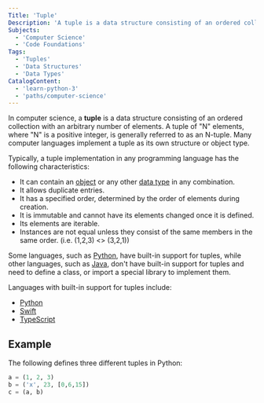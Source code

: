 ```yaml
---
Title: 'Tuple'
Description: 'A tuple is a data structure consisting of an ordered collection with an arbitrary number of elements.'
Subjects:
  - 'Computer Science'
  - 'Code Foundations'
Tags:
  - 'Tuples'
  - 'Data Structures'
  - 'Data Types'
CatalogContent:
  - 'learn-python-3'
  - 'paths/computer-science'
---
```


In computer science, a **tuple** is a data structure consisting of an ordered collection with an arbitrary number of elements. A tuple of "N" elements, where "N" is a positive integer, is generally referred to as an N-tuple. Many computer languages implement a tuple as its own structure or object type.

Typically, a tuple implementation in any programming language has the following characteristics:

- It can contain an [object](https://www.codecademy.com/resources/docs/general/object) or any other [data type](https://www.codecademy.com/resources/docs/general/data-types) in any combination.
- It allows duplicate entries.
- It has a specified order, determined by the order of elements during creation.
- It is immutable and cannot have its elements changed once it is defined.
- Its elements are iterable.
- Instances are not equal unless they consist of the same members in the same order. (i.e. (1,2,3) <> (3,2,1))

Some languages, such as [Python](https://www.codecademy.com/resources/docs/python), have built-in support for tuples, while other languages, such as [Java](https://www.codecademy.com/resources/docs/java), don't have built-in support for tuples and need to define a class, or import a special library to implement them.

Languages with built-in support for tuples include:

- [Python](https://www.codecademy.com/resources/docs/python/tuples)
- [Swift](https://www.codecademy.com/resources/docs/swift/tuples)
- [TypeScript](https://www.codecademy.com/resources/docs/typescript/tuples)

## Example

The following defines three different tuples in Python:

```py
a = (1, 2, 3)
b = ('x', 23, [0,6,15])
c = (a, b)
```
